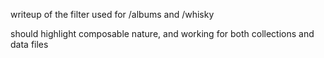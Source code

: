 writeup of the filter used for /albums and /whisky

should highlight composable nature, and working for both collections and data files
